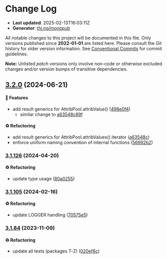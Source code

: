 # Change Log

- **Last updated**: 2025-02-13T16:03:11Z
- **Generator**: [thi.ng/monopub](https://thi.ng/monopub)

All notable changes to this project will be documented in this file.
Only versions published since **2022-01-01** are listed here.
Please consult the Git history for older version information.
See [Conventional Commits](https://conventionalcommits.org/) for commit guidelines.

**Note:** Unlisted _patch_ versions only involve non-code or otherwise excluded changes
and/or version bumps of transitive dependencies.

## [3.2.0](https://github.com/thi-ng/umbrella/tree/@thi.ng/vector-pools@3.2.0) (2024-06-21)

#### 🚀 Features

- add result generics for AttribPool.attribValue() ([498e0f4](https://github.com/thi-ng/umbrella/commit/498e0f4))
  - similar change to [a63548c89f](https://github.com/thi-ng/umbrella/commit/a63548c89f)

#### ♻️ Refactoring

- add result generics for AttribPool.attribValues() iterator ([a63548c](https://github.com/thi-ng/umbrella/commit/a63548c))
- enforce uniform naming convention of internal functions ([56992b2](https://github.com/thi-ng/umbrella/commit/56992b2))

### [3.1.126](https://github.com/thi-ng/umbrella/tree/@thi.ng/vector-pools@3.1.126) (2024-04-20)

#### ♻️ Refactoring

- update type usage ([80a0255](https://github.com/thi-ng/umbrella/commit/80a0255))

### [3.1.105](https://github.com/thi-ng/umbrella/tree/@thi.ng/vector-pools@3.1.105) (2024-02-16)

#### ♻️ Refactoring

- update LOGGER handling ([70575e5](https://github.com/thi-ng/umbrella/commit/70575e5))

### [3.1.84](https://github.com/thi-ng/umbrella/tree/@thi.ng/vector-pools@3.1.84) (2023-11-09)

#### ♻️ Refactoring

- update all tests (packages T-Z) ([020ef6c](https://github.com/thi-ng/umbrella/commit/020ef6c))
